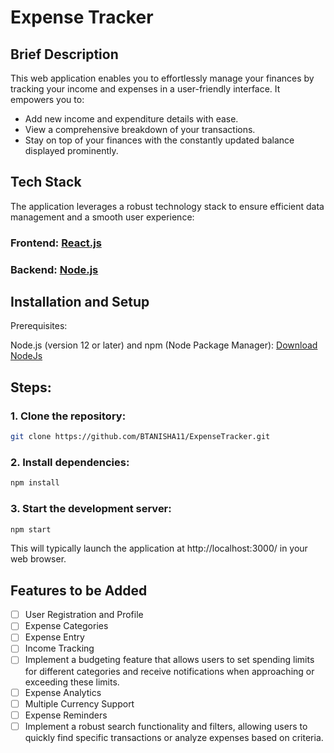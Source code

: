# Expense Tracker

## Brief Description
This web application enables you to effortlessly manage your finances by tracking your income and expenses in a user-friendly interface. It empowers you to:

* Add new income and expenditure details with ease.
* View a comprehensive breakdown of your transactions.
* Stay on top of your finances with the constantly updated balance displayed prominently.

## Tech Stack
The application leverages a robust technology stack to ensure efficient data management and a smooth user experience:

### Frontend: [React.js](https://legacy.reactjs.org/docs/getting-started.html)
### Backend: [Node.js](https://nodejs.org/en)   

## Installation and Setup
Prerequisites:

Node.js (version 12 or later) and npm (Node Package Manager): [Download NodeJs](https://nodejs.org/en/learn/getting-started/how-to-install-nodejs)


## Steps:
### 1. Clone the repository:
```Bash
git clone https://github.com/BTANISHA11/ExpenseTracker.git
``` 
### 2. Install dependencies:

```Bash
npm install
```

### 3. Start the development server:

```Bash
npm start
```
This will typically launch the application at http://localhost:3000/ in your web browser.


## Features to be Added
- [ ] User Registration and Profile
- [ ] Expense Categories
- [ ] Expense Entry
- [ ] Income Tracking
- [ ] Implement a budgeting feature that allows users to set spending limits for different categories and receive notifications when approaching or exceeding these limits.
- [ ] Expense Analytics
- [ ] Multiple Currency Support
- [ ] Expense Reminders
- [ ] Implement a robust search functionality and filters, allowing users to quickly find specific transactions or analyze expenses based on criteria.